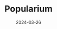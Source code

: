 ---  
layout: startup_page  
title: "Popularium"  
id: "popularium.com"  
permalink: "/populariumpopularium.com03262024/"  
website: "https://popularium.com"  
funding_round: "Seed"  
funding_amount: "$2M"  
investors: "Palm Drive Capital, The Data Economics Company, Eden Chen (Pragma) investing via the a16z Scout Fund, Reverb Ventures, Dave Nemetz, Pareto (founded by Edward Lando), Exit Capital, The Society of Entertainment, Bryan Goldberg (Bustle Digital Group, Bleacher Report), Dan Black (Gearbox), Dhani Jones (ex-NFL), Avi Ben-Menahem (ex-Xbox: Ori and the Blind Forest, Phantom Dust)"  
about: "Popularium develops innovative games pushing the boundaries of game design and economics. Their first game, Chaos Agents, is the world's first autobattler-royale, blending battle royale and auto-battler genres for a unique strategic experience."  
markets: "Gaming, Software, Video Games, FinTech"  
hq: "Los Angeles, California, United States"  
founded_year: "2021"  
linkedin: "https://www.linkedin.com/company/popularium-inc."  
twitter: "https://twitter.com/thepopularium"  
instagram: ""  
facebook: ""  
crunchbase: "https://www.crunchbase.com/organization/popularium"  
pitchbook: "https://pitchbook.com/profiles/company/432833-05"  

date_display: "26-Mar-2024"  
date: "2024-03-26"

# SEO Optimization  
meta_title: "Popularium - Seed Funding ($2M)"  
meta_description: "Popularium, Popularium develops innovative games pushing the boundaries of game design and economics. Their first game, Chaos Agents, is the world's first autobat..."  
meta_keywords: "Popularium, Gaming, Software, Video Games, FinTech, Seed funding"  
canonical_url: "https://startup.projectstartups.com/populariumpopularium.com03262024/"  
---